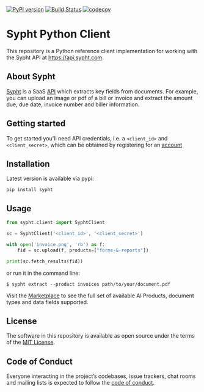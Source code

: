 [![PyPI version](https://badge.fury.io/py/sypht.svg)](https://badge.fury.io/py/sypht) [![Build Status](https://api.travis-ci.org/sypht-team/sypht-python-client.svg?branch=master)](https://travis-ci.org/sypht-team/sypht-python-client) [![codecov](https://codecov.io/gh/sypht-team/sypht-python-client/branch/master/graph/badge.svg)](https://codecov.io/gh/sypht-team/sypht-python-client)

# Sypht Python Client

This repository is a Python reference client implementation for working with the Sypht API at https://api.sypht.com.

## About Sypht

[Sypht](https://sypht.com) is a SaaS [API]((https://docs.sypht.com/)) which extracts key fields from documents.
For example, you can upload an image or pdf of a bill or invoice and extract the amount due, due date, invoice number and biller information.

## Getting started

To get started you'll need API credentials, i.e. a `<client_id>` and `<client_secret>`, which can be obtained by registering for an [account](https://www.sypht.com/)

## Installation

Latest version is available via pypi:

```
pip install sypht
```

## Usage

```python
from sypht.client import SyphtClient

sc = SyphtClient('<client_id>', '<client_secret>')

with open('invoice.png', 'rb') as f:
    fid = sc.upload(f, products=["forms-&-reports"])

print(sc.fetch_results(fid))
```

or run it in the command line:

```
$ sypht extract --product invoices path/to/your/document.pdf
```

Visit the [Marketplace](https://app.sypht.com/marketplace/products) to see the full set of available AI Products, document types and data fields supported.

## License

The software in this repository is available as open source under the terms of the [MIT License](https://github.com/sypht-team/sypht-python-client/blob/master/LICENSE).

## Code of Conduct

Everyone interacting in the project’s codebases, issue trackers, chat rooms and mailing lists is expected to follow the [code of conduct](https://github.com/sypht-team/sypht-python-client/blob/master/CODE_OF_CONDUCT.md).
